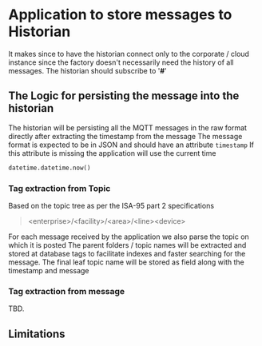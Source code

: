 # Application to store messages to Historian 

It makes since to have the historian connect only to the corporate / cloud instance since the factory doesn't necessarily need the history of all messages. The historian should  subscribe to '**#**' 


## The Logic for persisting the message into the historian
The historian will be persisting all the MQTT messages in the raw format directly after extracting the timestamp from the message
The message format is expected to be in JSON and should have an attribute `timestamp`
If this attribute is missing the application will use the current time 
```python
datetime.datetime.now()
```

### Tag extraction from Topic
Based on the topic tree as per the ISA-95 part 2 specifications
> \<enterprise\>/\<facility\>/\<area\>/\<line\>\<device\>

For each message received by the application we also parse the topic on which it is posted
The parent folders / topic names will be extracted and stored at database tags to facilitate indexes and faster searching for the message.
The final leaf topic name will be stored as field along with the timestamp and message 


### Tag extraction from message
TBD.


## Limitations 

